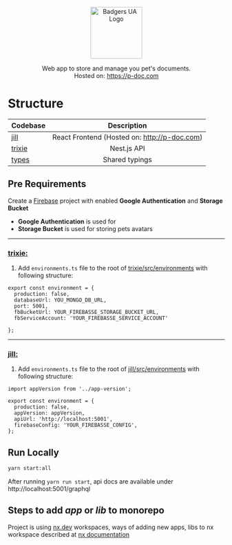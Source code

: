 <p align="center">
  <a href="https://github.com/badgers-ua/" target="blank"><img src="https://avatars.githubusercontent.com/u/106803527?s=200&v=4" width="120" alt="Badgers UA Logo" /></a>
</p>

  <p align="center">Web app to store and manage you pet's documents. </br>
  Hosted on: <a href="https://p-doc.com" target="_blank">https://p-doc.com</a><p align="center">

# Structure

| Codebase              |                 Description                  |
| :-------------------- | :------------------------------------------: |
| [jill](apps/jill)     | React Frontend (Hosted on: http://p-doc.com) |
| [trixie](apps/trixie) |                 Nest.js API                  |
| [types](libs/types)   |                Shared typings                |

## Pre Requirements

Create a [Firebase](https://firebase.google.com) project with enabled **Google Authentication** and **Storage Bucket**

- **Google Authentication** is used for
- **Storage Bucket** is used for storing pets avatars

---

### [trixie:](apps/trixie)

1. Add `environments.ts` file to the root of [trixie/src/environments](apps/trixie/src/environments) with following structure:

```
export const environment = {
  production: false,
  databaseUrl: YOU_MONGO_DB_URL,
  port: 5001,
  fbBucketUrl: YOUR_FIREBASSE_STORAGE_BUCKET_URL,
  fbServiceAccount: 'YOUR_FIREBASSE_SERVICE_ACCOUNT'

};
```

---

### [jill:](apps/jill)

1. Add `environments.ts` file to the root of [jill/src/environments](apps/jill/src/environments) with following structure:

```
import appVersion from '../app-version';

export const environment = {
  production: false,
  appVersion: appVersion,
  apiUrl: 'http://localhost:5001',
  firebaseConfig: 'YOUR_FIREBASSE_CONFIG',
};

```

## Run Locally

```bash
yarn start:all
```

After running `yarn run start`, api docs are available under http://localhost:5001/graphql

## Steps to add _app_ or _lib_ to monorepo

Project is using [nx.dev](https://nx.dev/) workspaces, ways of adding new apps, libs to nx workspace described at [nx documentation](https://nx.dev/getting-started/intro)
